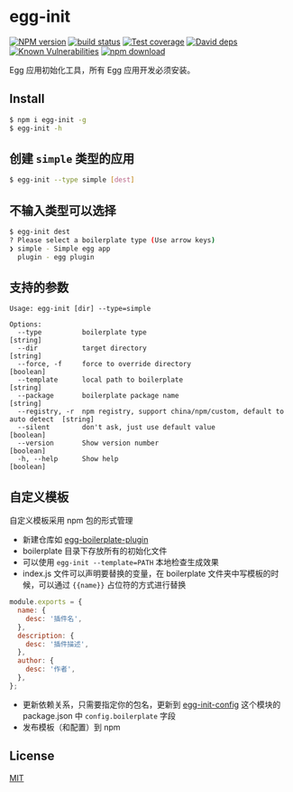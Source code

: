 egg-init
=======

[![NPM version][npm-image]][npm-url]
[![build status][travis-image]][travis-url]
[![Test coverage][codecov-image]][codecov-url]
[![David deps][david-image]][david-url]
[![Known Vulnerabilities][snyk-image]][snyk-url]
[![npm download][download-image]][download-url]

[npm-image]: https://img.shields.io/npm/v/egg-init.svg?style=flat-square
[npm-url]: https://npmjs.org/package/egg-init
[travis-image]: https://img.shields.io/travis/eggjs/egg-init.svg?style=flat-square
[travis-url]: https://travis-ci.org/eggjs/egg-init
[codecov-image]: https://codecov.io/gh/eggjs/egg-init/branch/master/graph/badge.svg
[codecov-url]: https://codecov.io/gh/eggjs/egg-init
[david-image]: https://img.shields.io/david/eggjs/egg-init.svg?style=flat-square
[david-url]: https://david-dm.org/eggjs/egg-init
[snyk-image]: https://snyk.io/test/npm/egg-init/badge.svg?style=flat-square
[snyk-url]: https://snyk.io/test/npm/egg-init
[download-image]: https://img.shields.io/npm/dm/egg-init.svg?style=flat-square
[download-url]: https://npmjs.org/package/egg-init

Egg 应用初始化工具，所有 Egg 应用开发必须安装。

## Install

```bash
$ npm i egg-init -g
$ egg-init -h
```

## 创建 `simple` 类型的应用

```bash
$ egg-init --type simple [dest]
```

## 不输入类型可以选择

```bash
$ egg-init dest
? Please select a boilerplate type (Use arrow keys)
❯ simple - Simple egg app
  plugin - egg plugin
```

## 支持的参数

```
Usage: egg-init [dir] --type=simple

Options:
  --type          boilerplate type                                                [string]
  --dir           target directory                                                [string]
  --force, -f     force to override directory                                     [boolean]
  --template      local path to boilerplate                                       [string]
  --package       boilerplate package name                                        [string]
  --registry, -r  npm registry, support china/npm/custom, default to auto detect  [string]
  --silent        don't ask, just use default value                               [boolean]
  --version       Show version number                                             [boolean]
  -h, --help      Show help                                                       [boolean]
```

## 自定义模板

自定义模板采用 npm 包的形式管理

- 新建仓库如 [egg-boilerplate-plugin](https://github.com/eggjs/egg-boilerplate-plugin)
- boilerplate 目录下存放所有的初始化文件
- 可以使用 `egg-init --template=PATH` 本地检查生成效果
- index.js 文件可以声明要替换的变量，在 boilerplate 文件夹中写模板的时候，可以通过 `{{name}}` 占位符的方式进行替换

```js
module.exports = {
  name: {
    desc: '插件名',
  },
  description: {
    desc: '插件描述',
  },
  author: {
    desc: '作者',
  },
};
```

- 更新依赖关系，只需要指定你的包名，更新到 [egg-init-config](https://github.com/eggjs/egg-init-config) 这个模块的 package.json 中 `config.boilerplate` 字段
- 发布模板（和配置）到 npm

## License

[MIT](LICENSE)
